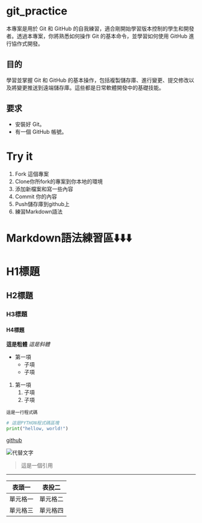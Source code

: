 # git_practice
本專案是用於 Git 和 GitHub 的自我練習，適合剛開始學習版本控制的學生和開發者。透過本專案，你將熟悉如何操作 Git 的基本命令，並學習如何使用 GitHub 進行協作式開發。

## 目的
學習並掌握 Git 和 GitHub 的基本操作，包括複製儲存庫、進行變更、提交修改以及將變更推送到遠端儲存庫。這些都是日常軟體開發中的基礎技能。

## 要求
- 安裝好 Git。
- 有一個 GitHub 帳號。

# Try it
1. Fork 這個專案
2. Clone你所fork的專案到你本地的環境
3. 添加新檔案和寫一些內容
4. Commit 你的內容
5. Push儲存庫到github上
6. 練習Markdown語法

# Markdown語法練習區⬇️⬇️⬇️

# H1標題
## H2標題
### H3標題
#### H4標題

**這是粗體**
*這是斜體*

- 第一項
  - 子項
  - 子項
 
1. 第一項
   1. 子項
   2. 子項

`這是一行程式碼`

```python
# 這是PYTHON程式碼區塊
print("hellow, world!")
```

[github](https//github.com)

![代替文字](https://cg2010studio.com/wp-content/uploads/2021/08/flutter-app-dev.png)

>這是一個引用

---

| 表頭一 | 表投二 |
| ----- | ----- |
|單元格一|單元格二|
|單元格三|單元格四|





